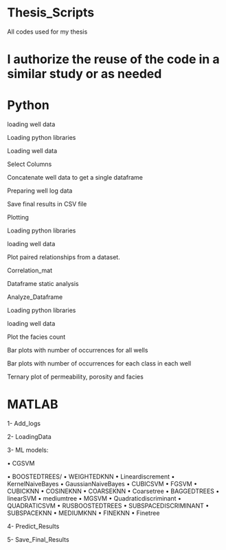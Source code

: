 # Thesis_Scripts
All codes used for my thesis

# I authorize the reuse of the code in a similar study or as needed


# Python


loading well data

 Loading python libraries

 Loading well data

 Select Columns

 Concatenate well data to get a single dataframe

 Preparing well log data

 Save final results in CSV file


Plotting

 Loading python libraries

 loading well data

 Plot paired relationships from a dataset.

 Correlation_mat

 Dataframe static analysis



Analyze_Dataframe

 Loading python libraries

 loading well data

 Plot the facies count

 Bar plots with number of occurrences for all wells

 Bar plots with number of occurrences for each class in each well

 Ternary plot of permeability, porosity and facies


# MATLAB


1- Add_logs

2- LoadingData

3- ML models:

• CGSVM

• BOOSTEDTREES/
• WEIGHTEDKNN
• Lineardiscrement
• KernelNaiveBayes
• GaussianNaiveBayes
• CUBICSVM
• FGSVM
• CUBICKNN
• COSINEKNN
• COARSEKNN
• Coarsetree
• BAGGEDTREES
• linearSVM
• mediumtree
• MGSVM
• Quadraticdiscriminant
• QUADRATICSVM
• RUSBOOSTEDTREES
• SUBSPACEDISCRIMINANT
• SUBSPACEKNN
• MEDIUMKNN
• FINEKNN
• Finetree

4- Predict_Results

5- Save_Final_Results
